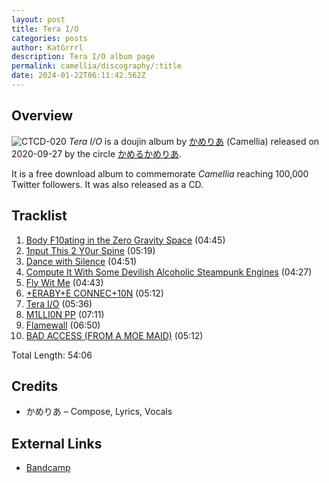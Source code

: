 ```yaml
---
layout: post
title: Tera I/O
categories: posts
author: KatGrrrl
description: Tera I/O album page
permalink: camellia/discography/:title
date: 2024-01-22T06:11:42.562Z
---
```


## Overview

![CTCD-020](https://cdn.camellia.wiki/images/camellia/albums/CTCD-020.png)
*Tera I/O* is a doujin album by [かめりあ](/camellia) (Camellia) released on 2020-09-27 by the circle [かめるかめりあ](#).

It is a free download album to commemorate *Camellia* reaching 100,000 Twitter followers. It was also released as a CD.

## Tracklist

1. [Body F10ating in the Zero Gravity Space](<https://open.spotify.com/track/6pxR2AUNwlWQf3vAjoff5f?si=c21df28baebc44c7>) (04:45)
2. [1nput This 2 Y0ur Spine](<https://open.spotify.com/track/5QvnkG3CTE15m5KXnq2R8s?si=9406efa5768542bd>) (05:19)
3. [Dance with Silence](<https://open.spotify.com/track/3X7snymG4TzxNT1Ag0JVNR?si=212a6bb40f604983>) (04:51)
4. [Compute It With Some Devilish Alcoholic Steampunk Engines](<https://open.spotify.com/track/0lLNQUXKhQiwppDbr6D5z8?si=807a3b6b408647f6>) (04:27)
5. [Fly Wit Me](<https://open.spotify.com/track/6gqxj5vXFgcdD2ESyi0V2Y?si=6f97355cf4e54aa0>) (04:43)
6. [+ERABY+E CONNEC+10N](<https://open.spotify.com/track/4sjfACDJGLhTWJohCuoXR8?si=25beec01fc4d485d>) (05:12)
7. [Tera I/O](<https://open.spotify.com/track/59PisFwsa4gGWGH60uRNYs?si=347ecf640e264159>) (05:36)
8. [M1LLI0N PP](<https://open.spotify.com/track/3AtQwAbQ9c9KfSFBRah5i8?si=57db9a8b7db44829>) (07:11)
9. [Flamewall](<https://open.spotify.com/track/04Q6BGr8XdDJ7oDZ4iCI9G?si=451ac5c78d824e94>) (06:50)
10. [BAD ACCESS (FROM A MOE MAID)](<https://open.spotify.com/track/6Ml6PAxcqdZJMI3VpGMWn4?si=22db8e74d5c64d4c>) (05:12)

Total Length: 54:06

## Credits

* かめりあ – Compose, Lyrics, Vocals

## External Links

* [Bandcamp](https://cametek.bandcamp.com/album/tera-i-o)
